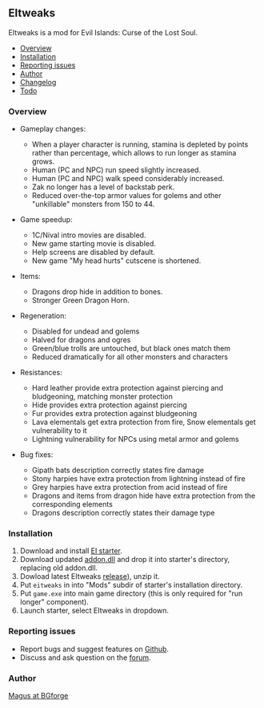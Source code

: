 ## EItweaks

EItweaks is a mod for Evil Islands: Curse of the Lost Soul.

- [Overview](#overview)
- [Installation](#installation)
- [Reporting issues](#reporting-issues)
- [Author](#author)
- [Changelog](CHANGELOG.md)
- [Todo](TODO.md)

### Overview
- Gameplay changes:
  - When a player character is running, stamina is depleted by points rather than percentage, which allows to run longer as stamina grows.
  - Human (PC and NPC) run speed slightly increased.
  - Human (PC and NPC) walk speed considerably increased.
  - Zak no longer has a level of backstab perk.
  - Reduced over-the-top armor values for golems and other "unkillable" monsters from 150 to 44.

- Game speedup:
  - 1C/Nival intro movies are disabled.
  - New game starting movie is disabled.
  - Help screens are disabled by default.
  - New game "My head hurts" cutscene is shortened.

- Items:
  - Dragons drop hide in addition to bones.
  - Stronger Green Dragon Horn.

- Regeneration:
  - Disabled for undead and golems
  - Halved for dragons and ogres
  - Green/blue trolls are untouched, but black ones match them
  - Reduced dramatically for all other monsters and characters

- Resistances:
  - Hard leather provide extra protection against piercing and bludgeoning, matching monster protection
  - Hide provides extra protection against piercing
  - Fur provides extra protection against bludgeoning
  - Lava elementals get extra protection from fire, Snow elementals get vulnerability to it
  - Lightning vulnerability for NPCs using metal armor and golems

- Bug fixes:
  - Gipath bats description correctly states fire damage
  - Stony harpies have extra protection from lightning instead of fire
  - Grey harpies have extra protection from acid instead of fire
  - Dragons and items from dragon hide have extra protection from the corresponding elements
  - Dragons description correctly states their damage type

### Installation

1. Download and install [EI starter](https://www.gipat.ru/forum/index.php?download=51).
1. Download updated [addon.dll](https://www.gipat.ru/forum/index.php?download=59) and drop it into starter's directory, replacing old addon.dll.
1. Dowload latest EItweaks [release](https://github.com/BGforgeNet/EItweaks/releases/latest)), unzip it.
1. Put `eitweaks` in into "Mods" subdir of starter's installation directory.
1. Put `game.exe` into main game directory (this is only required for "run longer" component).
1. Launch starter, select EItweaks in dropdown.


### Reporting issues
* Report bugs and suggest features on [Github](https://github.com/BGforgeNet/EItweaks/issues).
* Discuss and ask question on the [forum](https://forums.bgforge.net/viewtopic.php?f=22&t=183).

### Author
[Magus at BGforge](https://forums.bgforge.net/viewtopic.php?f=22&t=183)
